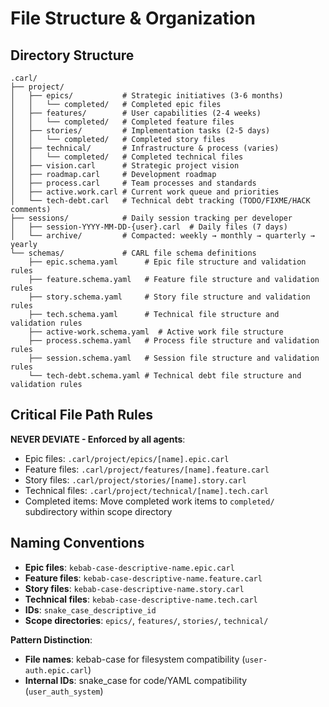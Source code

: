 # File Structure & Organization

## Directory Structure
```
.carl/
├── project/
│   ├── epics/           # Strategic initiatives (3-6 months)
│   │   └── completed/   # Completed epic files
│   ├── features/        # User capabilities (2-4 weeks)
│   │   └── completed/   # Completed feature files
│   ├── stories/         # Implementation tasks (2-5 days)
│   │   └── completed/   # Completed story files
│   ├── technical/       # Infrastructure & process (varies)
│   │   └── completed/   # Completed technical files
│   ├── vision.carl      # Strategic project vision
│   ├── roadmap.carl     # Development roadmap
│   ├── process.carl     # Team processes and standards
│   ├── active.work.carl # Current work queue and priorities
│   └── tech-debt.carl   # Technical debt tracking (TODO/FIXME/HACK comments)
├── sessions/            # Daily session tracking per developer
│   ├── session-YYYY-MM-DD-{user}.carl  # Daily files (7 days)
│   └── archive/         # Compacted: weekly → monthly → quarterly → yearly
└── schemas/             # CARL file schema definitions
    ├── epic.schema.yaml      # Epic file structure and validation rules
    ├── feature.schema.yaml   # Feature file structure and validation rules
    ├── story.schema.yaml     # Story file structure and validation rules
    ├── tech.schema.yaml      # Technical file structure and validation rules
    ├── active-work.schema.yaml  # Active work file structure
    ├── process.schema.yaml   # Process file structure and validation rules
    ├── session.schema.yaml   # Session file structure and validation rules
    └── tech-debt.schema.yaml # Technical debt file structure and validation rules
```

## Critical File Path Rules
**NEVER DEVIATE - Enforced by all agents**:
- Epic files: `.carl/project/epics/[name].epic.carl`
- Feature files: `.carl/project/features/[name].feature.carl`
- Story files: `.carl/project/stories/[name].story.carl`
- Technical files: `.carl/project/technical/[name].tech.carl`
- Completed items: Move completed work items to `completed/` subdirectory within scope directory

## Naming Conventions
- **Epic files**: `kebab-case-descriptive-name.epic.carl`
- **Feature files**: `kebab-case-descriptive-name.feature.carl`
- **Story files**: `kebab-case-descriptive-name.story.carl`
- **Technical files**: `kebab-case-descriptive-name.tech.carl`
- **IDs**: `snake_case_descriptive_id`
- **Scope directories**: `epics/`, `features/`, `stories/`, `technical/`

**Pattern Distinction**:
- **File names**: kebab-case for filesystem compatibility (`user-auth.epic.carl`)
- **Internal IDs**: snake_case for code/YAML compatibility (`user_auth_system`)